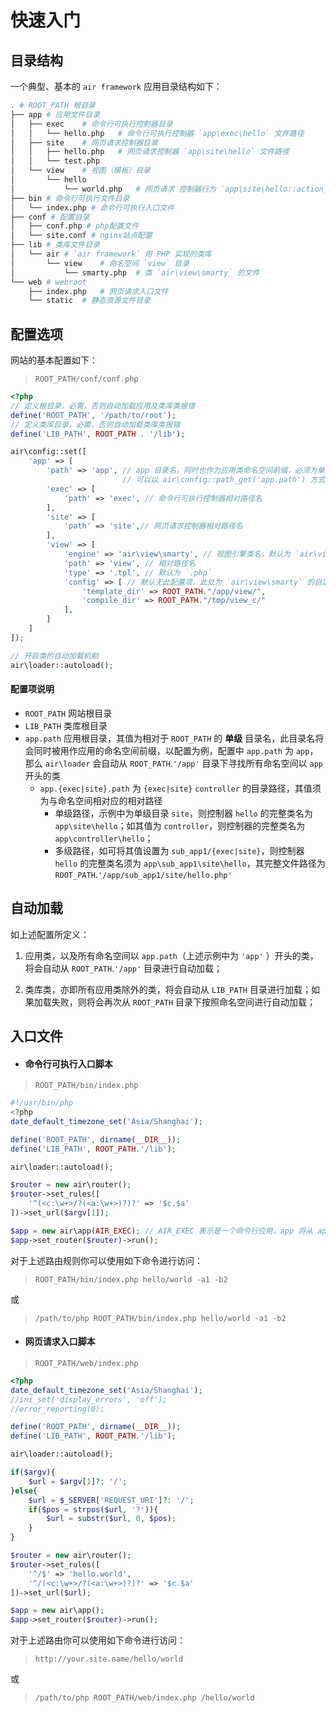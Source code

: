 # 快速入门

## 目录结构

一个典型、基本的 `air framework` 应用目录结构如下： 

```sh
. # ROOT_PATH 根目录
├── app # 应用文件目录
│   ├── exec    # 命令行可执行控制器目录
│   │   └── hello.php   # 命令行可执行控制器 `app\exec\hello` 文件路径
│   ├── site    # 网页请求控制器目录
│   │   ├── hello.php   # 网页请求控制器 `app\site\hello` 文件路径 
│   │   └── test.php
│   └── view    # 视图（模板）目录
│       └── hello
│           └── world.php   # 网页请求 控制器行为 `app\site\hello::action_world()` 的默认视图文件路径
├── bin # 命令行可执行文件目录
│   └── index.php # 命令行可执行入口文件
├── conf # 配置目录
│   ├── conf.php # php配置文件
│   └── site.conf # nginx站点配置
├── lib # 类库文件目录
│   └── air # `air framework` 用 PHP 实现的类库 
│       └── view    # 命名空间 `view` 目录 
│           └── smarty.php  # 类 `air\view\smarty` 的文件
└── web # webroot
    ├── index.php   # 网页请求入口文件
    └── static  # 静态资源文件目录
```

## 配置选项

网站的基本配置如下：

>`ROOT_PATH/conf/conf.php` 

```php
<?php
// 定义根目录，必需，否则自动加载应用及类库类报错
define('ROOT_PATH', '/path/to/root');
// 定义类库目录，必需，否则自动加载类库类报错
define('LIB_PATH', ROOT_PATH . '/lib');

air\config::set([
    'app' => [
        'path' => 'app', // app 目录名，同时也作为应用类命名空间前缀，必须为单级目录名
                         // 可以以 air\config::path_get('app.path') 方式进行访问
        'exec' => [
            'path' => 'exec', // 命令行可执行控制器相对路径名
        ],
        'site' => [
            'path' => 'site',// 网页请求控制器相对路径名
        ],
        'view' => [
            'engine' => 'air\view\smarty', // 视图引擎类名，默认为 `air\view`
            'path' => 'view', // 相对路径名
            'type' => '.tpl', // 默认为 `.php`
            'config' => [ // 默认无此配置项，此处为 `air\view\smarty` 的自定义配置项
                'template_dir' => ROOT_PATH."/app/view/",
                'compile_dir' => ROOT_PATH."/tmp/view_c/"
            ],
        ]
    ]
]);

// 开启类的自动加载机制
air\loader::autoload();
```


#### 配置项说明

* `ROOT_PATH` 网站根目录
* `LIB_PATH` 类库根目录
* `app.path` 应用根目录，其值为相对于 `ROOT_PATH` 的 **单级** 目录名，此目录名将会同时被用作应用的命名空间前缀，以配置为例，配置中 `app.path` 为 `app`，那么 `air\loader` 会自动从 `ROOT_PATH`.`'/app'` 目录下寻找所有命名空间以 `app` 开头的类
    * `app.{exec|site}.path` 为 `{exec|site}` `controller` 的目录路径，其值须为与命名空间相对应的相对路径
        * 单级路径，示例中为单级目录 `site`，则控制器 `hello` 的完整类名为 `app\site\hello`；如其值为 `controller`，则控制器的完整类名为 `app\controller\hello`；
        * 多级路径，如可将其值设置为 `sub_app1/{exec|site}`，则控制器 `hello` 的完整类名须为 `app\sub_app1\site\hello`，其完整文件路径为 `ROOT_PATH`.`'/app/sub_app1/site/hello.php'`

## 自动加载

如上述配置所定义：

1. 应用类，以及所有命名空间以 `app.path`（上述示例中为 `'app'` ）开头的类，将会自动从 `ROOT_PATH`.`'/app'` 目录进行自动加载；

2. 类库类，亦即所有应用类除外的类，将会自动从 `LIB_PATH` 目录进行加载；如果加载失败，则将会再次从 `ROOT_PATH` 目录下按照命名空间进行自动加载；
 
## 入口文件

* #### 命令行可执行入口脚本

>`ROOT_PATH/bin/index.php` 

```php
#!/usr/bin/php
<?php
date_default_timezone_set('Asia/Shanghai');

define('ROOT_PATH', dirname(__DIR__));
define('LIB_PATH', ROOT_PATH.'/lib');

air\loader::autoload();

$router = new air\router();
$router->set_rules([
    '^(<c:\w+>/?(<a:\w+>)?)?' => '$c.$a'
])->set_url($argv[1]);

$app = new air\app(AIR_EXEC); // AIR_EXEC 表示是一个命令行应用，app 将从 app.exec.path 下去加载controller 
$app->set_router($router)->run();

```

对于上述路由规则你可以使用如下命令进行访问：

> `ROOT_PATH/bin/index.php hello/world -a1 -b2`

或

> `/path/to/php ROOT_PATH/bin/index.php hello/world -a1 -b2`

* #### 网页请求入口脚本

> `ROOT_PATH/web/index.php` 

```php
<?php
date_default_timezone_set('Asia/Shanghai');
//ini_set('display_errors', 'off');
//error_reporting(0);

define('ROOT_PATH', dirname(__DIR__));
define('LIB_PATH', ROOT_PATH.'/lib');

air\loader::autoload();

if($argv){
    $url = $argv[1]?: '/';
}else{
    $url = $_SERVER['REQUEST_URI']?: '/';
    if($pos = strpos($url, '?')){
        $url = substr($url, 0, $pos);
    }
}

$router = new air\router();
$router->set_rules([
    '^/$' => 'hello.world',
    '^/(<c:\w+>/?(<a:\w+>)?)?' => '$c.$a'
])->set_url($url);

$app = new air\app();
$app->set_router($router)->run();

```

对于上述路由你可以使用如下命令进行访问：

> `http://your.site.name/hello/world`

或

> `/path/to/php ROOT_PATH/web/index.php /hello/world`
